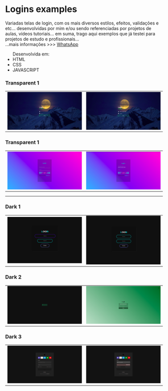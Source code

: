# Logins examples

<p align="left"> 
  Variadas telas de login, com os mais diversos estilos, efeitos, validações e etc... desenvolvidas por mim e/ou sendo referenciadas por projetos de aulas, vídeos tutoriais... em suma, trago aqui exemplos que já testei para projetos de estudo e profissionais... </br>...mais informações >>> <a href="https://api.whatsapp.com/send?phone=5511979714423">WhatsApp</a>
  
  <ul>
    Desenvolvida em:
    <li>HTML 
    <li>CSS
    <li>JAVASCRIPT 
  </ul>
</p>         


 ### Transparent 1        
 <table>
  <tr>
    <td>
      <img src="transparent_examples/1/result/img1.png"  title="img1">
    </td>
    </td>
    </td>
    <td>
         <img src="transparent_examples/1/result/img2.png"  title="img2">
    </td>
  </tr>
</table> 

### Transparent 1        
 <table>
  <tr>
    <td>
      <img src="transparent_examples/2/result/img1.png"  title="img1">
    </td>
    </td>
    </td>
    <td>
         <img src="transparent_examples/2/result/img2.png"  title="img2">
    </td>
  </tr>
</table> 


<hr>


 ### Dark 1        
 <table>
  <tr>
    <td>
      <img src="dark_examples/1/result/dark_2.png"  title="img1">
    </td>
    </td>
    </td>
    <td>
         <img src="dark_examples/1/result/dark_1.png"  title="img2">
    </td>
  </tr>
</table>                                                        

### Dark 2
 <table>
  <tr>
    <td>
      <img src="dark_examples/2/result/img1.png"  title="img1">
    </td>
    </td>
    </td>
    <td>
         <img src="dark_examples/2/result/img2.png"  title="img2">
    </td>
  </tr>
</table>   

### Dark 3
 <table>
  <tr>
    <td>
      <img src="dark_examples/3/result/img1.png"  title="img1">
    </td>
    </td>
    </td>
    <td>
         <img src="dark_examples/3/result/img2.png"  title="img2">
    </td>
  </tr>
</table> 
